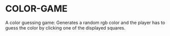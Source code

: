 # COLOR-GAME
A color guessing game: Generates a random rgb color and the player has to guess the color by clicking one of the displayed squares.
